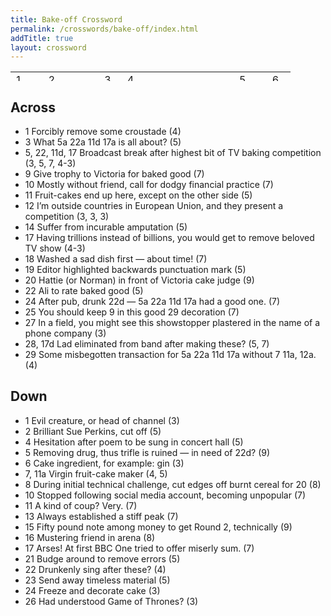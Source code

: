 ```yaml
---
title: Bake-off Crossword
permalink: /crosswords/bake-off/index.html
addTitle: true
layout: crossword
---
```


<table class="crossword" width="15" height="15"><tbody><tr><td>1</td><td></td><td>2</td><td></td><td class="block"></td><td>3</td><td>4</td><td></td><td></td><td></td><td class="block"></td><td class="block"></td><td>5</td><td></td><td>6</td></tr><tr><td></td><td class="block"></td><td></td><td class="block"></td><td>7</td><td class="block"></td><td></td><td class="block"></td><td class="block"></td><td class="block"></td><td>8</td><td class="block"></td><td></td><td class="block"></td><td></td></tr><tr><td>9</td><td></td><td></td><td></td><td></td><td></td><td></td><td class="block"></td><td>10</td><td></td><td></td><td></td><td></td><td></td><td></td></tr><tr><td class="block"></td><td class="block"></td><td></td><td class="block"></td><td></td><td class="block"></td><td></td><td class="block"></td><td></td><td class="block"></td><td></td><td class="block"></td><td></td><td class="block"></td><td class="block"></td></tr><tr><td>11</td><td></td><td></td><td></td><td></td><td class="block"></td><td>12</td><td></td><td></td><td></td><td></td><td></td><td></td><td></td><td>13</td></tr><tr><td></td><td class="block"></td><td class="block"></td><td class="block"></td><td class="block"></td><td class="block"></td><td class="block"></td><td class="block"></td><td></td><td class="block"></td><td></td><td class="block"></td><td></td><td class="block"></td><td></td></tr><tr><td>14</td><td></td><td>15</td><td></td><td>16</td><td class="block"></td><td>17</td><td></td><td></td><td></td><td></td><td></td><td></td><td class="block"></td><td></td></tr><tr><td></td><td class="block"></td><td></td><td class="block"></td><td></td><td class="block"></td><td></td><td class="block"></td><td></td><td class="block"></td><td></td><td class="block"></td><td></td><td class="block"></td><td></td></tr><tr><td></td><td class="block"></td><td>18</td><td></td><td></td><td></td><td></td><td></td><td></td><td class="block"></td><td>19</td><td></td><td></td><td></td><td></td></tr><tr><td></td><td class="block"></td><td></td><td class="block"></td><td></td><td class="block"></td><td></td><td class="block"></td><td class="block"></td><td class="block"></td><td class="block"></td><td class="block"></td><td class="block"></td><td class="block"></td><td></td></tr><tr><td>20</td><td></td><td></td><td></td><td></td><td></td><td></td><td></td><td>21</td><td class="block"></td><td>22</td><td></td><td>23</td><td></td><td></td></tr><tr><td class="block"></td><td class="block"></td><td></td><td class="block"></td><td></td><td class="block"></td><td></td><td class="block"></td><td></td><td class="block"></td><td></td><td class="block"></td><td></td><td class="block"></td><td class="block"></td></tr><tr><td>24</td><td></td><td></td><td></td><td></td><td></td><td></td><td class="block"></td><td>25</td><td></td><td></td><td></td><td></td><td></td><td>26</td></tr><tr><td></td><td class="block"></td><td></td><td class="block"></td><td></td><td class="block"></td><td class="block"></td><td class="block"></td><td></td><td class="block"></td><td></td><td class="block"></td><td></td><td class="block"></td><td></td></tr><tr><td>27</td><td></td><td></td><td class="block"></td><td class="block"></td><td>28</td><td></td><td></td><td></td><td></td><td class="block"></td><td>29</td><td></td><td></td><td></td></tr></tbody></table>

## Across

<ul class="clues">

<li><span class="clue-number">1</span>
Forcibly remove some croustade (4)
</li>

<li><span class="clue-number">3</span>
What 5a 22a 11d 17a is all about? (5)
</li>

<li><span class="clue-number">5, 22, 11d, 17</span>
Broadcast break after highest bit of TV baking competition (3, 5, 7, 4-3)
</li>

<li><span class="clue-number">9</span>
Give trophy to Victoria for baked good (7)
</li>

<li><span class="clue-number">10</span>
Mostly without friend, call for dodgy financial practice (7)
</li>

<li><span class="clue-number">11</span>
Fruit-cakes end up here, except on the other side (5)
</li>

<li><span class="clue-number">12</span>
I’m outside countries in European Union, and they present a competition (3, 3, 3)
</li>

<li><span class="clue-number">14</span>
Suffer from incurable amputation (5)
</li>

<li><span class="clue-number">17</span>
Having trillions instead of billions, you would get to remove beloved TV show (4-3)
</li>

<li><span class="clue-number">18</span>
Washed a sad dish first — about time! (7)
</li>

<li><span class="clue-number">19</span>
Editor highlighted backwards punctuation mark (5)
</li>

<li><span class="clue-number">20</span>
Hattie (or Norman) in front of Victoria cake judge (9)
</li>

<li><span class="clue-number">22</span>
Ali to rate baked good (5)
</li>

<li><span class="clue-number">24</span>
After pub, drunk 22d — 5a 22a 11d 17a had a good one. (7)
</li>

<li><span class="clue-number">25</span>
You should keep 9 in this good 29 decoration (7)
</li>

<li><span class="clue-number">27</span>
In a field, you might see this showstopper plastered in the name of a phone company (3)
</li>

<li><span class="clue-number">28, 17d</span>
Lad eliminated from band after making these? (5, 7)
</li>

<li><span class="clue-number">29</span>
Some misbegotten transaction for 5a 22a 11d 17a without 7 11a, 12a. (4)
</li>

</ul>

## Down

<ul class="clues">

<li><span class="clue-number">1</span>
Evil creature, or head of channel (3)
</li>

<li><span class="clue-number">2</span>
Brilliant Sue Perkins, cut off (5)
</li>

<li><span class="clue-number">4</span>
Hesitation after poem to be sung in concert hall (5)
</li>

<li><span class="clue-number">5</span>
Removing drug, thus trifle is ruined — in need of 22d? (9)
</li>

<li><span class="clue-number">6</span>
Cake ingredient, for example: gin (3)
</li>

<li><span class="clue-number">7, 11a</span>
Virgin fruit-cake maker (4, 5)
</li>

<li><span class="clue-number">8</span>
During initial technical challenge, cut edges off burnt cereal for 20 (8)
</li>

<li><span class="clue-number">10</span>
Stopped following social media account, becoming unpopular (7)
</li>

<li><span class="clue-number">11</span>
A kind of coup? Very. (7)
</li>

<li><span class="clue-number">13</span>
Always established a stiff peak (7)
</li>

<li><span class="clue-number">15</span>
Fifty pound note among money to get Round 2, technically (9)
</li>

<li><span class="clue-number">16</span>
Mustering friend in arena (8)
</li>

<li><span class="clue-number">17</span>
Arses! At first BBC One tried to offer miserly sum. (7)
</li>

<li><span class="clue-number">21</span>
Budge around to remove errors (5)
</li>

<li><span class="clue-number">22</span>
Drunkenly sing after these? (4)
</li>

<li><span class="clue-number">23</span>
Send away timeless material (5)
</li>

<li><span class="clue-number">24</span>
Freeze and decorate cake (3)
</li>

<li><span class="clue-number">26</span>
Had understood Game of Thrones? (3)
</li>

</ul>
